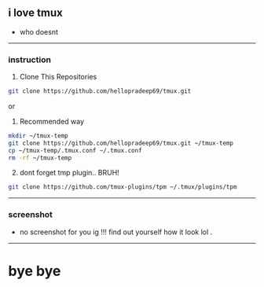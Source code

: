 ## i love tmux 
- who doesnt 
----------
### instruction

1. Clone This Repositories 
```bash
git clone https://github.com/hellopradeep69/tmux.git
```
 or
1. Recommended way 
```bash
mkdir ~/tmux-temp
git clone https://github.com/hellopradeep69/tmux.git ~/tmux-temp
cp ~/tmux-temp/.tmux.conf ~/.tmux.conf
rm -rf ~/tmux-temp
```

2. dont forget tmp plugin.. BRUH!
```bash
git clone https://github.com/tmux-plugins/tpm ~/.tmux/plugins/tpm
```

----------
### screenshot 
- no screenshot for you ig !!! find out yourself how it look lol .
----------

# bye bye

